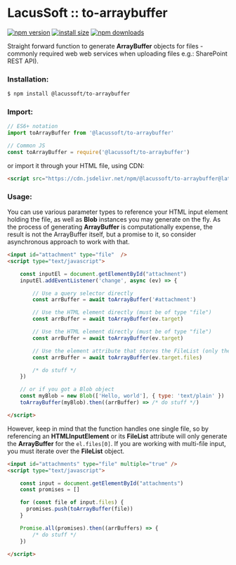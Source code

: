 # LacusSoft :: to-arraybuffer

[![npm version](https://img.shields.io/npm/v/@lacussoft/to-arraybuffer.svg?style=flat-square)](https://www.npmjs.org/package/@lacussoft/to-arraybuffer)
[![install size](https://packagephobia.now.sh/badge?p=@lacussoft/to-arraybuffer)](https://packagephobia.now.sh/result?p=@lacussoft/to-arraybuffer)
[![npm downloads](https://img.shields.io/npm/dm/@lacussoft/to-arraybuffer.svg?style=flat-square)](http://npm-stat.com/charts.html?package=@lacussoft/to-arraybuffer)
<!-- [![build status](https://img.shields.io/travis/lacussoft/to-arraybuffer/master.svg?style=flat-square)](https://travis-ci.org/lacussoft/to-arraybuffer) -->

Straight forward function to generate **ArrayBuffer** objects for files - commonly required web web services when uploading files e.g.: SharePoint REST API).

### Installation:

```bash
$ npm install @lacussoft/to-arraybuffer
```

### Import:

```js
// ES6+ notation
import toArrayBuffer from '@lacussoft/to-arraybuffer'

// Common JS
const toArrayBuffer = require('@lacussoft/to-arraybuffer')
```

or import it through your HTML file, using CDN:

```html
<script src="https://cdn.jsdelivr.net/npm/@lacussoft/to-arraybuffer@latest/dist/to-arraybuffer.min.js"></script>
```

### Usage:

You can use various parameter types to reference your HTML input element holding the file, as well as **Blob** instances you may generate on the fly. As the process of generating **ArrayBuffer** is computationally expense, the result is not the ArrayBuffer itself, but a promise to it, so consider asynchronous approach to work with that.

```html
<input id="attachment" type="file"  />
<script type="text/javascript">

    const inputEl = document.getElementById("attachment")
    inputEl.addEventListener('change', async (ev) => {

        // Use a query selector directly
        const arrBuffer = await toArrayBuffer('#attachment')

        // Use the HTML element directly (must be of type "file")
        const arrBuffer = await toArrayBuffer(ev.target)

        // Use the HTML element directly (must be of type "file")
        const arrBuffer = await toArrayBuffer(ev.target)

        // Use the element attribute that stores the FileList (only the first one will be converted)
        const arrBuffer = await toArrayBuffer(ev.target.files)

        /* do stuff */
    })

    // or if you got a Blob object
    const myBlob = new Blob(['Hello, world'], { type: 'text/plain' })
    toArrayBuffer(myBlob).then((arrBuffer) => /* do stuff */)

</script>
```

However, keep in mind that the function handles one single file, so by referencing an **HTMLInputElement** or its **FileList** attribute will only generate the **ArrayBuffer** for the `el.files[0]`. If you are working with multi-file input, you must iterate over the **FileList** object.

```html
<input id="attachments" type="file" multiple="true" />
<script type="text/javascript">

    const input = document.getElementById("attachments")
    const promises = []

    for (const file of input.files) {
      promises.push(toArrayBuffer(file))
    }

    Promise.all(promises).then((arrBuffers) => {
        /* do stuff */
    })

</script>
```
